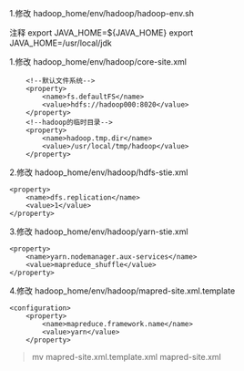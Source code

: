 1.修改 hadoop_home/env/hadoop/hadoop-env.sh

注释 export JAVA_HOME=${JAVA_HOME}
export JAVA_HOME=/usr/local/jdk
		
1.修改 hadoop_home/env/hadoop/core-site.xml
```
    <!--默认文件系统-->
    <property>
        <name>fs.defaultFS</name>
        <value>hdfs://hadoop000:8020</value>
    </property>
    <!--hadoop的临时目录-->
    <property>
        <name>hadoop.tmp.dir</name>
        <value>/usr/local/tmp/hadoop</value>
    </property>
```

2.修改 hadoop_home/env/hadoop/hdfs-stie.xml
```
<property>
    <name>dfs.replication</name>
    <value>1</value>
</property>
```

3.修改 hadoop_home/env/hadoop/yarn-stie.xml
```
<property>
    <name>yarn.nodemanager.aux-services</name>
    <value>mapreduce_shuffle</value>
</property>
```

4.修改 hadoop_home/env/hadoop/mapred-site.xml.template
```
<configuration>
    <property>
        <name>mapreduce.framework.name</name>
        <value>yarn</value>
    </property>
```

> mv mapred-site.xml.template.xml mapred-site.xml